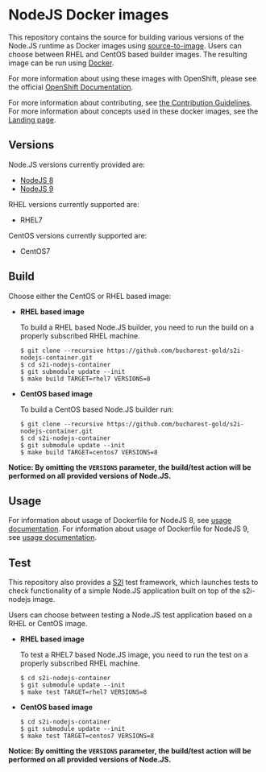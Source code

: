 NodeJS Docker images
====================

This repository contains the source for building various versions of
the Node.JS runtime as Docker images using
[source-to-image](https://github.com/openshift/source-to-image).
Users can choose between RHEL and CentOS based builder images.
The resulting image can be run using [Docker](http://docker.io).

For more information about using these images with OpenShift, please see the
official [OpenShift Documentation](https://docs.openshift.org/latest/using_images/s2i_images/nodejs.html).

For more information about contributing, see
[the Contribution Guidelines](https://github.com/sclorg/welcome/blob/master/contribution.md).
For more information about concepts used in these docker images, see the
[Landing page](https://github.com/sclorg/welcome).


Versions
---------------
Node.JS versions currently provided are:
* [NodeJS 8](8)
* [NodeJS 9](9)

RHEL versions currently supported are:
* RHEL7

CentOS versions currently supported are:
* CentOS7


Build
---------------
Choose either the CentOS or RHEL based image:
*  **RHEL based image**

    To build a RHEL based Node.JS builder, you need to run the build on a properly
    subscribed RHEL machine.

    ```
    $ git clone --recursive https://github.com/bucharest-gold/s2i-nodejs-container.git
    $ cd s2i-nodejs-container
    $ git submodule update --init
    $ make build TARGET=rhel7 VERSIONS=8
    ```

*  **CentOS based image**

    To build a CentOS based Node.JS builder run:

    ```
    $ git clone --recursive https://github.com/bucharest-gold/s2i-nodejs-container.git
    $ cd s2i-nodejs-container
    $ git submodule update --init
    $ make build TARGET=centos7 VERSIONS=8
    ```

**Notice: By omitting the `VERSIONS` parameter, the build/test action will be performed
on all provided versions of Node.JS.**


Usage
---------------------------------

For information about usage of Dockerfile for NodeJS 8,
see [usage documentation](8/README.md).
For information about usage of Dockerfile for NodeJS 9,
see [usage documentation](9/README.md).

Test
---------------------
This repository also provides a [S2I](https://github.com/openshift/source-to-image) test framework,
which launches tests to check functionality of a simple Node.JS application built on top of the s2i-nodejs image.

Users can choose between testing a Node.JS test application based on a RHEL or CentOS image.

*  **RHEL based image**

    To test a RHEL7 based Node.JS image, you need to run the test on a properly
    subscribed RHEL machine.

    ```
    $ cd s2i-nodejs-container
    $ git submodule update --init
    $ make test TARGET=rhel7 VERSIONS=8
    ```

*  **CentOS based image**

    ```
    $ cd s2i-nodejs-container
    $ git submodule update --init
    $ make test TARGET=centos7 VERSIONS=8
    ```

**Notice: By omitting the `VERSIONS` parameter, the build/test action will be performed
on all provided versions of Node.JS.**


